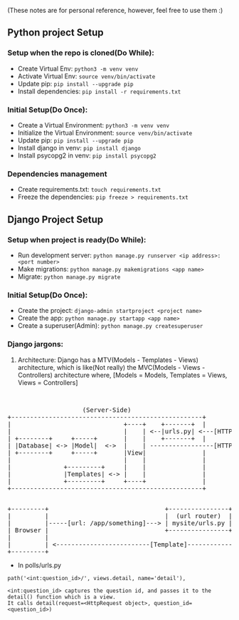 (These notes are for personal reference, however, feel free to use them :)

## Python project Setup

### Setup when the repo is cloned(Do While):

- Create Virtual Env: `python3 -m venv venv`
- Activate Virtual Env: `source venv/bin/activate`
- Update pip: `pip install --upgrade pip`
- Install dependencies: `pip install -r requirements.txt`

### Initial Setup(Do Once):

- Create a Virtual Environment: `python3 -m venv venv`
- Initialize the Virtual Environment: `source venv/bin/activate`
- Update pip: `pip install --upgrade pip`
- Install django in venv: `pip install django`
- Install psycopg2 in venv: `pip install psycopg2`

### Dependencies management

- Create requirements.txt: `touch requirements.txt`
- Freeze the dependencies: `pip freeze > requirements.txt`

## Django Project Setup

### Setup when project is ready(Do While):

- Run development server: `python manage.py runserver <ip address>:<port number>`
- Make migrations: `python manage.py makemigrations <app name>`
- Migrate: `python manage.py migrate`

### Initial Setup(Do Once):

- Create the project: `django-admin startproject <project name>`
- Create the app: `python manage.py startapp <app name>`
- Create a superuser(Admin): `python manage.py createsuperuser`

### Django jargons:

1. Architecture:
Django has a MTV(Models - Templates - Views) architecture, which is like(Not really) the MVC(Models - Views - Controllers) architecture where, [Models = Models, Templates = Views, Views = Controllers]
<br>
<pre>
                    (Server-Side)                                             (client-side)
+---------------------------------------------------+                       +-----------+ 
|                              +----+    +-------+  |                       |           | 
|                              |    | <--|urls.py| <---[HTTP Request]-----  |           |
| +--------+     +-----+       |    |    +-------+  |                       |           |
| |Database| <-> |Model|  <->  |    | -----------------[HTTP Response]--->  |           | 
| +--------+     +-----+       |View|               |                       |  Browser  |
|                              |    |               |                       |           |
|              +---------+     |    |               |                       |           |
|              |Templates| <-> |    |               |                       |           |
|              +---------+     +----+               |                       |           |
+---------------------------------------------------+                       +-----------+
</pre>

<pre>

+---------+                               +----------------+      +----------------+      +--------+
|         |                               |  (url router)  |      |  (url router)  |      |        |
|         |-----[url: /app/something]---> | mysite/urls.py |----->|   app/urls.py  |----> |  View  | 
| Browser |                               +----------------+      +----------------+      |        |
|         |                                                                               |        |
|         | <-------------------------[Template]----------------------------------------- |        |
+---------+                                                                               +--------+
</pre>

- In polls/urls.py

```
path('<int:question_id>/', views.detail, name='detail'),

<int:question_id> captures the question id, and passes it to the detail() function which is a view.
It calls detail(request=<HttpRequest object>, question_id=<question_id>)
```
